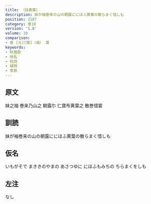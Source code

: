 ```yaml
---
title: （詠黄葉）
description: 妹が袖巻来の山の朝露ににほふ黄葉の散らまく惜しも
position: 2187
category: 巻10
version: '1.0'
volume: 10
comparison:
- 巻 [元][類]（塙） 莫
keywords:
- 秋雑歌
- 地名
- 枕詞
- 植物
- 季節
---
```


## 原文

妹之袖 巻来乃山之 朝露尓 仁寶布黄葉之 散巻惜裳

## 訓読

妹が袖巻来の山の朝露ににほふ黄葉の散らまく惜しも

## 仮名

いもがそで まききのやまの あさつゆに にほふもみちの ちらまくをしも

## 左注

なし
